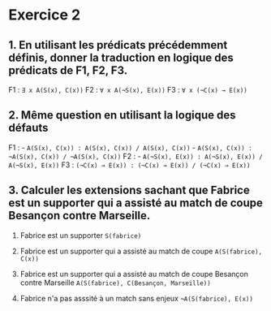 # Exercice 2

## 1. En utilisant les prédicats précédemment définis, donner la traduction en logique des prédicats de F1, F2, F3.
F1 : `∃ x A(S(x), C(x))`
F2 : `∀ x A(¬S(x), E(x))`
F3 : `∀ x (¬C(x) → E(x))`

## 2. Même question en utilisant la logique des défauts
F1 :
    - `A(S(x), C(x)) : A(S(x), C(x)) / A(S(x), C(x))`
    - `A(S(x), C(x)) : ¬A(S(x), C(x)) / ¬A(S(x), C(x))`
F2 :
    - `A(¬S(x), E(x)) : A(¬S(x), E(x)) / A(¬S(x), E(x))`
F3 : `(¬C(x) → E(x)) : (¬C(x) → E(x)) / (¬C(x) → E(x))`

## 3. Calculer les extensions sachant que Fabrice est un supporter qui a assisté au match de coupe Besançon contre Marseille.

1. Fabrice est un supporter
`S(fabrice)`

2. Fabrice est un supporter qui a assisté au match de coupe
`A(S(fabrice), C(x))`

3. Fabrice est un supporter qui a assisté au match de coupe Besançon contre Marseille
`A(S(fabrice), C(Besançon, Marseille))`

4. Fabrice n'a pas asssité à un match sans enjeux
`¬A(S(fabrice), E(x))`

